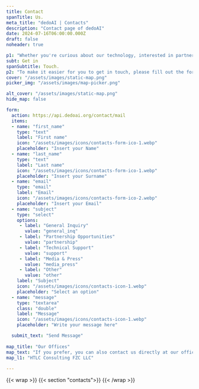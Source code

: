 ```yaml
---
title: Contact
spanTitle: Us.
meta_title: "dedoAI | Contacts"
description: "Contact page of dedoAI"
date: 2024-07-16T06:00:00.000Z
draft: false
noheader: true

p1: "Whether you're curious about our technology, interested in partnering with us, or simply have questions about the future of data, we're here to answer all your inquiries. Our team is dedicated to fostering open communication and collaboration with our community, potential partners, and anyone interested in the project."
subt: Get in
spanSubtitle: Touch.
p2: "To make it easier for you to get in touch, please fill out the form below with your details and your inquiry. Our team will get back to you as soon as possible."
cover: "/assets/images/static-map.png"
picker_img: "/assets/images/map-picker.png"

alt_cover: "/assets/images/static-map.png"
hide_map: false

form:
  action: https://api.dedoai.org/contact/mail
  items:
  - name: "first_name"
    type: "text"
    label: "First name"
    icon: "/assets/images/icons/contacts-form-ico-1.webp"
    placeholder: "Insert your Name"
  - name: "last_name"
    type: "text"
    label: "Last name"
    icon: "/assets/images/icons/contacts-form-ico-1.webp"
    placeholder: "Insert your Surname"
  - name: "email"
    type: "email"
    label: "Email"
    icon: "/assets/images/icons/contacts-form-ico-2.webp"
    placeholder: "Insert your Email"
  - name: "subject"
    type: "select"
    options:
     - label: "General Inquiry"
       value: "general_inq"
     - label: "Partnership Opportunities"
       value: "partnership"
     - label: "Technical Support"
       value: "support"
     - label: "Media & Press"
       value: "media_press"
     - label: "Other"
       value: "other"
    label: "Subject"
    icon: "/assets/images/icons/contacts-icon-1.webp"
    placeholder: "Select an option"
  - name: "message"
    type: "textarea"
    class: "double"
    label: "Message"
    icon: "/assets/images/icons/contacts-icon-1.webp"
    placeholder: "Write your message here"

  submit_text: "Send Message"
  
map_title: "Our Offices"
map_text: "If you prefer, you can also contact us directly at our office:"
map_l1: "HTLC Consulting FZC LLC"
 
---
```

{{< wrap >}}
{{< section "contacts">}}
{{< /wrap >}}

